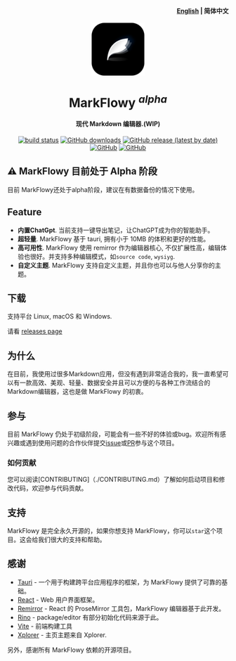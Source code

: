<h4 align="right"><strong><a href="https://github.com/drl990114/MarkFlowy">English</a></strong> | 简体中文</h4>

<div align="center">
  <img align="center" src="./public/logo.png" width="120" height="120" />
</div>

<h1 align="center"/>MarkFlowy <sup><em>alpha</em></sup></h1>

<h4 align="center">现代 Markdown 编辑器.(WIP)</h3>

<p align="center">
  <a href="https://github.com/drl990114/MarkFlowy/actions/workflows/nodejs.yml"><img src="https://github.com/drl990114/MarkFlowy/actions/workflows/nodejs.yml/badge.svg?branch=main&color=%23fe7d27" alt="build status"></a>
  <a href="https://github.com/drl990114/MarkFlowy/releases" target="__blank"><img alt="GitHub downloads" src="https://img.shields.io/github/downloads/drl990114/MarkFlowy/total?label=Downloads&color=%23fe7d37"></a>
  <a href="https://github.com/drl990114/MarkFlowy/releases" target="__blank"><img alt="GitHub release (latest by date)" src="https://img.shields.io/github/v/release/drl990114/MarkFlowy?label=Version"></a>
  <a href="https://github.com/drl990114/MarkFlowy" target="__blank"><img alt="GitHub" src="https://img.shields.io/github/commit-activity/w/drl990114/MarkFlowy?color=%2346bd1b"></a>
  <a href="https://www.rust-lang.org/" target="__blank"><img alt="GitHub" src="https://img.shields.io/badge/Rust-1.72.0-dea584"></a>
</p>


## ⚠️ MarkFlowy 目前处于 Alpha 阶段

目前 MarkFlowy还处于alpha阶段，建议在有数据备份的情况下使用。

## Feature

- **内置ChatGpt**. 当前支持一键导出笔记，让ChatGPT成为你的智能助手。
- **超轻量**. MarkFlowy 基于 tauri, 拥有小于 10MB 的体积和更好的性能。
- **高可用性**. MarkFlowy 使用 remirror 作为编辑器核心, 不仅扩展性高，编辑体验也很好。并支持多种编辑模式，如`source code`, `wysiyg`.
- **自定义主题**. MarkFlowy 支持自定义主题，并且你也可以与他人分享你的主题。

## 下载

支持平台 Linux, macOS 和 Windows.

请看 [releases page](https://github.com/drl990114/MarkFlowy/releases)

## 为什么
在目前，我使用过很多Markdown应用，但没有遇到非常适合我的，我一直希望可以有一款高效、美观、轻量、数据安全并且可以方便的与各种工作流结合的Markdown编辑器，这也是做 MarkFlowy 的初衷。

## 参与

目前 MarkFlowy 仍处于初级阶段，可能会有一些不好的体验或bug。欢迎所有感兴趣或遇到使用问题的合作伙伴提交[issue](https://github.com/drl990114/MarkFlowy/issues/new)或[PR](https://github.com/drl990114/MarkFlowy/compare)参与这个项目。

### 如何贡献

您可以阅读[CONTRIBUTING]（./CONTRIBUTING.md）了解如何启动项目和修改代码，欢迎参与代码贡献。

## 支持

MarkFlowy 是完全永久开源的，如果你想支持 MarkFlowy，你可以`star`这个项目。这会给我们很大的支持和帮助。

## 感谢

- <a href="https://github.com/tauri-apps/tauri" target="_blank">Tauri</a> - 一个用于构建跨平台应用程序的框架，为 MarkFlowy 提供了可靠的基础。
- <a href="https://github.com/facebook/react" target="_blank">React</a> - Web 用户界面框架。
- <a href="https://github.com/remirror/remirror" target="_blank">Remirror</a> - React 的 ProseMirror 工具包，MarkFlowy 编辑器基于此开发。
- <a href="https://github.com/ocavue/rino" target="_blank">Rino</a> - package/editor 有部分初始化代码来源于此。
- <a href="https://github.com/vitejs/vite" target="_blank">Vite</a> - 前端构建工具
- <a href="https://github.com/kimlimjustin/xplorer" target="_blank">Xplorer</a> - 主页主题来自 Xplorer.

另外，感谢所有 MarkFlowy 依赖的开源项目。
